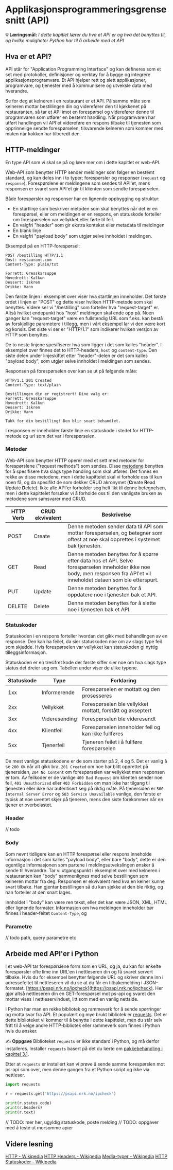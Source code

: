 Applikasjonsprogrammeringsgrensesnitt (API)
===========================================

**💡 Læringsmål:**
_I dette kapitlet lærer du hva et API er og hva det benyttes til, og hvilke muligheter Python har til å arbeide med et API_


## Hva er et API?
API står for "Application Programming Interface" og kan defineres som et set med protokoller, definisjoner og verktøy for å bygge og integrere applikasjonsprogramvare.
Et API hjelper rett og slett applikasjoner, programvare, og tjenester med å kommunisere og utveksle data med hverandre.

Se for deg at kelneren i en restaurant er et API. På samme måte som kelneren mottar bestillingen din og viderefører den til kjøkkenet på restauranten, så tar et API imot en forespørsel og viderefører denne til programvaren som utfører en bestemt handling.
Når programvaren har utført handlingen vil API'et videreføre en respons tilbake til tjenesten som opprinnelige sendte forespørselen,
tilsvarende kelneren som kommer med maten når kokken har tilberedt den.


## HTTP-meldinger
En type API som vi skal se på og lære mer om i dette kapitlet er web-API.

Web-API som benytter HTTP sender meldinger som følger en bestemt standard, og kan deles inn i to typer; forespørsler og responser (`request` og `response`). Forespørslene er meldingene som sendes til API'et, mens responsen er svaret som API'et gir til klienten som sendte forespørselen.

Både forespørsler og responser har en lignende oppbygging og struktur:

- En startlinje som beskriver metoden som skal benyttes når det er en forespørsel, eller om meldingen er en respons, en statuskode forteller om forespørselen var vellykket eller førte til feil.
- En valgfri "header" som gir ekstra kontekst eller metadata til meldingen
- En blank linje
- En valgfri "payload body" som utgjør selve innholdet i meldingen.

Eksempel på en HTTP-forespørsel:

```
POST /bestilling HTTP/1.1
Host: restaurant.com
Content-Type: plain/txt

Forrett: Gresskarsuppe
Hovedrett: Kalkun
Dessert: Iskrem
Drikke: Vann 
```

Den første linjen i eksemplet over viser hva startlinjen inneholder. Det første ordet i linjen er "POST" og dette viser hvilken HTTP-metode som skal benyttes.
Videre ser vi "/bestilling" som forteller hva "request-target" er. Altså hvilket endepunkt hos "host" meldingen skal ende opp på. Noen ganger kan "request-target" være en fullstendig URL som f.eks. kan bestå av forskjellige parametere i tillegg, men i vårt eksempel lar vi den være kort og konsis.
Det siste vi ser er "HTTP/1.1" som indikerer hvilken versjon av HTTP som benyttes.

De to neste linjene spesifiserer hva som ligger i det som kalles "header". I eksemplet over finnes det to HTTP-headers, `host` og `content-type`. Den siste delen under linjeskiftet etter "header"-delen er det som kalles "payload body", som utgjør selve innholdet i meldingen som sendes. 

Responsen på forespørselen over kan se ut på følgende måte:

```
HTTP/1.1 201 Created
Content-Type: text/plain

Bestillingen din er registrert! Dine valg er:
Forrett: Gresskarsuppe
Hovedrett: Kalkun
Dessert: Iskrem
Drikke: Vann

Takk for din bestilling! Den blir snart behandlet.
```

I responsen er inneholder første linje en statuskode i stedet for HTTP-metode og url som det var i forespørselen. 

### Metoder

Web-API som benytter HTTP operer med et sett med metoder for forespørslene ("request methods") som sendes.
Disse [metodene](https://developer.mozilla.org/en-US/docs/Web/HTTP/Methods) benyttes for å spesifisere hva slags type handling som skal utføres.
Det finnes en rekke av disse metodene, men i dette kapittelet skal vi forholde oss til kun noen få, og da spesifikt de som dekker
CRUD akronymet (**C**reate **R**ead **U**pdate **D**elete). Ikke alle API'er forholder seg helt likt til denne betegnelsen, men i dette kapittelet forsøker vi å forholde oss til den vanligste bruken av metodene som samsvarer med CRUD.

| HTTP Verb | CRUD ekvivalent | Beskrivelse |
|-----------|-----------------|-------------|
| POST | Create | Denne metoden sender data til API som mottar forespørselen, og betegner som oftest at noe skal opprettes i systemet bak tjenesten.|
| GET | Read | Denne metoden benyttes for å spørre etter data hos et API. Selve forespørselen inneholder ikke noe body, men responsen fra API'et vil inneholdet dataen som ble etterspurt.|
| PUT | Update | Denne metoden benyttes for å oppdatere noe i tjenesten bak et API. |
| DELETE | Delete | Denne metoden benyttes for å slette noe i tjenesten bak et API.|

### Statuskoder

Statuskoden i en respons forteller hvordan det gikk med behandlingen av en response. Den kan ha feilet, da sier statuskoden noe om av slags type feil som skjedde. Hvis forespørselen var vellykket kan statuskoden gi nyttig tilleggsinformasjon.

Statuskoden er en tresifret kode der første siffer sier noe om hva slags type status det dreier seg om. Tabellen under viser de ulike typene.

| Statuskode | Type | Forklaring |
|------------|------|------|
| 1xx        | Informerende | Forespørselen er mottatt og den prosesseres |
| 2xx | Vellykket | Forespørselen ble vellykket mottatt, forstått og akseptert |
| 3xx | Videresending | Forespørselen ble videresendt |
| 4xx | Klientfeil | Forespørselen inneholder feil og kan ikke fullføres |
| 5xx | Tjenerfeil | Tjeneren feilet i å fullføre forespørselen | 

De mest vanlige statuskodene er de som starter på 2, 4 og 5. Det er vanlig å se `200 OK` når alt gikk bra, `201 Created` om noe har blitt opprettet på tjenersiden, `204 No Content` om forespørselen var vellykket men responsen er tom. Av feilkoder er de vanlige `400 Bad Request` om klienten sender noe feil, `401 Unauthorized` eller `403 Forbidden` om man ikke har tilgang til tjenesten eller ikke har autentisert seg på riktig måte. På tjenersiden er `500 Internal Server Error` og `503 Service Unavailable` vanlige, den første er typisk at noe uventet skjer på tjeneren, mens den siste forekommer når en tjener er overbelastet.

### Header

// todo

### Body

Som nevnt tidligere kan en HTTP forespørsel eller respons inneholde informasjon i det som kalles "payload body", eller bare "body", dette er den egentlige informasjonen som partene i meldingsutvekslingen ønsker å sende til hverandre. Tar vi utgangspunkt i eksemplet over med kelneren i restauranten kan "body" sammenlignes med selve bestillingen som kelneren mottar fra deg. Responsen er ekvivalent med kva en kelner kunne svart tilbake. Han gjentar bestillingen så du kan sjekke at den ble riktig, og han forteller at den snart lages.

Innholdet i "body" kan være ren tekst, eller det kan være JSON, XML, HTML eller lignende formater. Informasjon om hva meldingen inneholder bør finnes i header-feltet `Content-Type`, og 

### Parametre

// todo path, query parametre etc


## Arbeide med API'er i Python
I et web-API tar forespørslene form som en URL, og ja, du kan for enkelte forespørsler ofte lime inn URL'en i nettleseren din og få svaret servert tilbake.
Hvis du for eksempel benytter følgende URL og skriver denne inn i adressefeltet til nettleseren vil du se at du får en tilbakemelding i JSON-formatet.
[https://psapi.nrk.no/ipcheck](https://psapi.nrk.no/ipcheck). Her gjør altså nettleseren din en GET-forespørsel mot ps-api og svaret den mottar vises i nettleservinduet, litt som med en vanlig nettside.

I Python har man en rekke bibliotek og rammeverk for å sende spørringer og motta svar fra API.
Et populært og mye brukt bibliotek er [requests](https://requests.readthedocs.io/en/latest/). 
Det er dette biblioteket vi kommer til å benytte i dette kapittelet, men du står selv fritt til å velge andre HTTP-bibliotek eller rammeverk som finnes i Python hvis du ønsker.

✍️ **Oppgave** Biblioteket `requests` er ikke standard i Python, og må derfor installeres. Installer `requests` basert på det du lærte om [pakkebehandling i kapittel 3.1](1_pakkebehandler.md).

Etter at `requests` er installert kan vi prøve å sende samme forespørslen mot ps-api som over, men denne gangen fra et Python script og ikke via nettleser.
```python
import requests

r = requests.get('https://psapi.nrk.no/ipcheck')

print(r.status_code)
print(r.headers)
print(r.text)
```

// TODO: mer her, ugyldig statuskode, poste melding
// TODO: oppgaver med å teste ut morsomme apier

## Videre lesning

[HTTP - Wikipedia](https://en.wikipedia.org/wiki/HTTP)
[HTTP Headers - Wikipedia](https://en.wikipedia.org/wiki/List_of_HTTP_header_fields)
[Media-typer - Wikipedia](https://en.wikipedia.org/wiki/Media_type)
[HTTP Statuskoder - Wikipedia](https://en.wikipedia.org/wiki/List_of_HTTP_status_codes)
